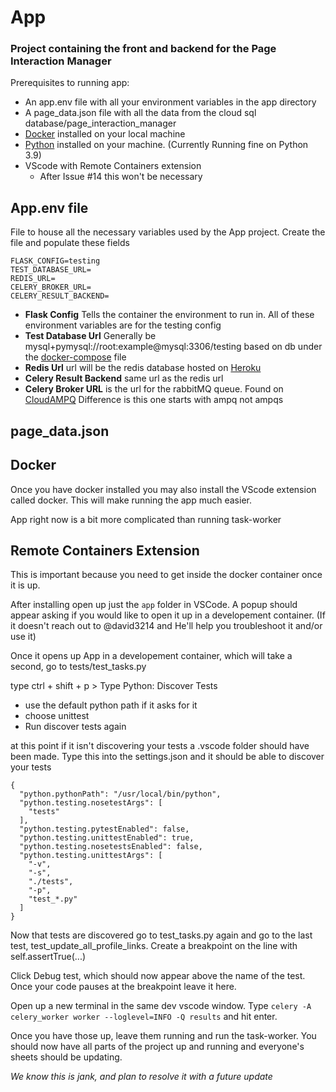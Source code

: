 # App
### Project containing the front and backend for the Page Interaction Manager

Prerequisites to running app:
- An app.env file with all your environment variables in the app directory
- A page_data.json file with all the data from the cloud sql database/page_interaction_manager
- [Docker](https://docs.docker.com/get-docker/) installed on your local machine
- [Python](https://www.python.org/downloads/) installed on your machine. (Currently Running fine on Python 3.9)
- VScode with Remote Containers extension
  - After Issue #14 this won't be necessary

## App.env file
File to house all the necessary variables used by the App project. Create the file and populate these fields
```
FLASK_CONFIG=testing
TEST_DATABASE_URL=
REDIS_URL=
CELERY_BROKER_URL=
CELERY_RESULT_BACKEND=
```
- **Flask Config** Tells the container the environment to run in. All of these environment variables are for the testing config
- **Test Database Url** Generally be mysql+pymysql://root:example@mysql:3306/testing based on db under the [docker-compose](/app/docker-compose.yaml) file
- **Redis Url** url will be the redis database hosted on [Heroku](https://dashboard.heroku.com/apps)
- **Celery Result Backend** same url as the redis url
- **Celery Broker URL** is the url for the rabbitMQ queue. Found on [CloudAMPQ](https://customer.cloudamqp.com/) Difference is this one starts with ampq not ampqs

## page_data.json

## Docker
Once you have docker installed you may also install the VScode extension called docker. This will make running the app much easier.

App right now is a bit more complicated than running task-worker

## Remote Containers Extension

This is important because you need to get inside the docker container once it is up.

After installing open up just the `app` folder in VSCode. A popup should appear asking if you would like to open it up in a developement container. 
(If it doesn't reach out to @david3214 and He'll help you troubleshoot it and/or use it)

Once it opens up App in a developement container, which will take a second, go to tests/test_tasks.py

type ctrl + shift + p > Type Python: Discover Tests
- use the default python path if it asks for it
- choose unittest
- Run discover tests again

at this point if it isn't discovering your tests a .vscode folder should have been made. 
Type this into the settings.json and it should be able to discover your tests
```
{
  "python.pythonPath": "/usr/local/bin/python",
  "python.testing.nosetestArgs": [
    "tests"
  ],
  "python.testing.pytestEnabled": false,
  "python.testing.unittestEnabled": true,
  "python.testing.nosetestsEnabled": false,
  "python.testing.unittestArgs": [
    "-v",
    "-s",
    "./tests",
    "-p",
    "test_*.py"
  ]
}
```

Now that tests are discovered go to test_tasks.py again and go to the last test, test_update_all_profile_links.
Create a breakpoint on the line with self.assertTrue(...)

Click Debug test, which should now appear above the name of the test. Once your code pauses at the breakpoint leave it here.

Open up a new terminal in the same dev vscode window. Type `celery -A celery_worker worker --loglevel=INFO -Q results` and hit enter.

Once you have those up, leave them running and run the task-worker. 
You should now have all parts of the project up and running and everyone's sheets should be updating.

*We know this is jank, and plan to resolve it with a future update*
